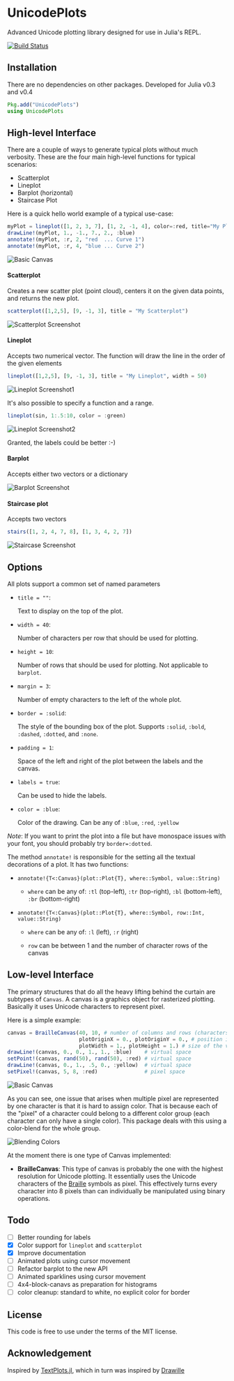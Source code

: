 # UnicodePlots

Advanced Unicode plotting library designed for use in Julia's REPL.

[![Build Status](https://travis-ci.org/Evizero/UnicodePlots.jl.svg?branch=master)](https://travis-ci.org/Evizero/UnicodePlots.jl)

## Installation

There are no dependencies on other packages. Developed for Julia v0.3 and v0.4

```Julia
Pkg.add("UnicodePlots")
using UnicodePlots
```

## High-level Interface

There are a couple of ways to generate typical plots without much verbosity. These are the four main high-level functions for typical scenarios:

  - Scatterplot
  - Lineplot
  - Barplot (horizontal)
  - Staircase Plot
  
Here is a quick hello world example of a typical use-case:

```Julia
myPlot = lineplot([1, 2, 3, 7], [1, 2, -1, 4], color=:red, title="My Plot")
drawLine!(myPlot, 1., -1., 7., 2., :blue)
annotate!(myPlot, :r, 2, "red  ... Curve 1")
annotate!(myPlot, :r, 4, "blue ... Curve 2")
```

![Basic Canvas](doc/img/hello_world.png)


#### Scatterplot

Creates a new scatter plot (point cloud), centers it on the given data points, and returns the new plot.

```Julia
scatterplot([1,2,5], [9, -1, 3], title = "My Scatterplot")
```
![Scatterplot Screenshot](doc/img/scatter.png)

#### Lineplot

Accepts two numerical vector. The function will draw the line in the order of the given elements

```Julia
lineplot([1,2,5], [9, -1, 3], title = "My Lineplot", width = 50)
```
![Lineplot Screenshot1](doc/img/line.png)

It's also possible to specify a function and a range.

```Julia
lineplot(sin, 1:.5:10, color = :green)
```
![Lineplot Screenshot2](doc/img/sin.png)

Granted, the labels could be better :-)

#### Barplot

Accepts either two vectors or a dictionary

![Barplot Screenshot](doc/img/barplot.png)

#### Staircase plot

Accepts two vectors

```Julia
stairs([1, 2, 4, 7, 8], [1, 3, 4, 2, 7])
```
![Staircase Screenshot](doc/img/stairs.png)

## Options

All plots support a common set of named parameters

- `title = ""`: 
 
    Text to display on the top of the plot.

- `width = 40`: 
 
    Number of characters per row that should be used for plotting. 

- `height = 10`:
 
    Number of rows that should be used for plotting. Not applicable to `barplot`. 

- `margin = 3`: 
 
    Number of empty characters to the left of the whole plot. 

- `border = :solid`: 
 
    The style of the bounding box of the plot. Supports `:solid`, `:bold`, `:dashed`, `:dotted`, and `:none`. 

- `padding = 1`: 
 
    Space of the left and right of the plot between the labels and the canvas. 

- `labels = true`: 
 
    Can be used to hide the labels. 

- `color = :blue`: 
 
    Color of the drawing. Can be any of `:blue`, `:red`, `:yellow`

_Note_: If you want to print the plot into a file but have monospace issues with your font, you should probably try `border=:dotted`.

The method `annotate!` is responsible for the setting all the textual decorations of a plot. It has two functions:

- `annotate!{T<:Canvas}(plot::Plot{T}, where::Symbol, value::String)`

    - `where` can be any of: `:tl` (top-left), `:tr` (top-right), `:bl` (bottom-left), `:br` (bottom-right)

- `annotate!{T<:Canvas}(plot::Plot{T}, where::Symbol, row::Int, value::String)`

    - `where` can be any of: `:l` (left), `:r` (right)
    
    - `row` can be between 1 and the number of character rows of the canvas


## Low-level Interface

The primary structures that do all the heavy lifting behind the curtain are subtypes of `Canvas`. A canvas is a graphics object for rasterized plotting. Basically it uses Unicode characters to represent pixel.

Here is a simple example:

```Julia
canvas = BrailleCanvas(40, 10, # number of columns and rows (characters)
                       plotOriginX = 0., plotOriginY = 0., # position in virtual space
                       plotWidth = 1., plotHeight = 1.) # size of the virtual space
drawLine!(canvas, 0., 0., 1., 1., :blue)    # virtual space
setPoint!(canvas, rand(50), rand(50), :red) # virtual space
drawLine!(canvas, 0., 1., .5, 0., :yellow)  # virtual space
setPixel!(canvas, 5, 8, :red)               # pixel space
```

![Basic Canvas](doc/img/canvas.png)

As you can see, one issue that arises when multiple pixel are represented by one character is that it is hard to assign color. That is because each of the "pixel" of a character could belong to a different color group (each character can only have a single color). This package deals with this using a color-blend for the whole group.

![Blending Colors](doc/img/braille.png)

At the moment there is one type of Canvas implemented:

  - **BrailleCanvas**:
    This type of canvas is probably the one with the highest resolution for Unicode plotting. It essentially uses the Unicode characters of the [Braille](https://en.wikipedia.org/wiki/Braille) symbols as pixel. This effectively turns every character into 8 pixels than can individually be manipulated using binary operations.


## Todo

- [ ] Better rounding for labels
- [X] Color support for `lineplot` and `scatterplot`
- [x] Improve documentation
- [ ] Animated plots using cursor movement
- [ ] Refactor barplot to the new API
- [ ] Animated sparklines using cursor movement
- [ ] 4x4-block-canavs as preparation for histograms
- [ ] color cleanup: standard to white, no explicit color for border

## License

This code is free to use under the terms of the MIT license.

## Acknowledgement

Inspired by [TextPlots.jl](https://github.com/sunetos/TextPlots.jl), which in turn was inspired by [Drawille](https://github.com/asciimoo/drawille)
